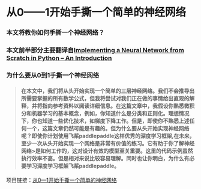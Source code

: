 # 从0——1开始手撕一个简单的神经网络
### 本文将教你如何手撕一个神经网络？


### 本文前半部分主要翻译自[Implementing a Neural Network from Scratch in Python – An Introduction](http://www.wildml.com/2015/09/implementing-a-neural-network-from-scratch/)

### 为什么要从0到1手撕一个神经网络
>#### 在本文中，我们将从头开始实现一个简单的三层神经网络。我们不会推导出所需要掌握的所有数学公式，但我将尝试对我们正在做的事情给出直观的解释，并将指向参考资料以阅读详细信息。在这篇文章中，我假设你熟悉微积分和机器学习的基本概念，例如，你知道什么是分类和正则化。理想情况下，你也知道一些优化技术，如梯度下降工作。但是，即使你不熟悉上述任何一个，这篇文章仍然可能是有趣的。但为什么要从头开始实现神经网络呢？即使你计划使用飞桨paddlepaddle这样优秀的深度学习框架,在未来，至少一次从头开始实现一个网络是非常有价值的练习。它有助于你了解神经网络>是如何工作的，这对设计有效的模型至关重要。这里的代码示例虽然执行效率不高。但是相对来说比较容易理解。同时也让你明白，为什么有必要学习深度学习框架飞桨paddlepaddle。
>
项目链接：[从0—1开始手撕一个简单的神经网络](https://aistudio.baidu.com/aistudio/projectdetail/1440547)
